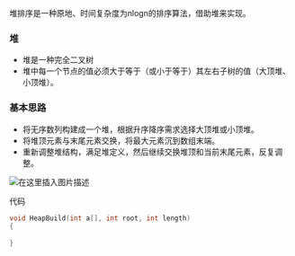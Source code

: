 堆排序是一种原地、时间复杂度为nlogn的排序算法，借助堆来实现。



### 堆

- 堆是一种完全二叉树
- 堆中每一个节点的值必须大于等于（或小于等于）其左右子树的值（大顶堆、小顶堆）。



### 基本思路

- 将无序数列构建成一个堆，根据升序降序需求选择大顶堆或小顶堆。
- 将堆顶元素与末尾元素交换，将最大元素沉到数组末端。
- 重新调整堆结构，满足堆定义，然后继续交换堆顶和当前末尾元素，反复调整。



![在这里插入图片描述](https://img-blog.csdnimg.cn/20190613001742222.gif)



代码

```c++
void HeapBuild(int a[], int root, int length)
{
    
}
```

